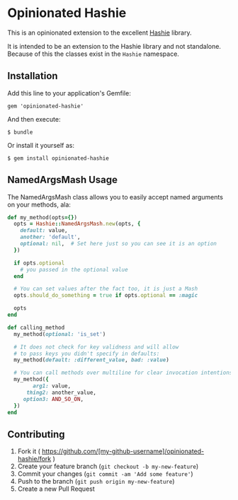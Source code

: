 # Opinionated Hashie

This is an opinionated extension to the excellent [Hashie](https://github.com/intridea/hashie) library.

It is intended to be an extension to the Hashie library and not standalone.  Because of this the classes exist in the `Hashie` namespace.

## Installation

Add this line to your application's Gemfile:

    gem 'opinionated-hashie'

And then execute:

    $ bundle

Or install it yourself as:

    $ gem install opinionated-hashie

## NamedArgsMash Usage

The NamedArgsMash class allows you to easily accept named arguments on your methods, ala:

```ruby
def my_method(opts={})
  opts = Hashie::NamedArgsMash.new(opts, {
    default: value,
    another: 'default',
    optional: nil,  # Set here just so you can see it is an option
  })

  if opts.optional
    # you passed in the optional value
  end

  # You can set values after the fact too, it is just a Mash
  opts.should_do_something = true if opts.optional == :magic

  opts
end

def calling_method
  my_method(optional: 'is_set')

  # It does not check for key validness and will allow
  # to pass keys you didn't specify in defaults:
  my_method(default: :different_value, bad: :value)

  # You can call methods over multiline for clear invocation intentions:
  my_method({
        arg1: value,
      thing2: another_value,
     option3: AND_SO_ON,
  })
end
```

## Contributing

1. Fork it ( https://github.com/[my-github-username]/opinionated-hashie/fork )
2. Create your feature branch (`git checkout -b my-new-feature`)
3. Commit your changes (`git commit -am 'Add some feature'`)
4. Push to the branch (`git push origin my-new-feature`)
5. Create a new Pull Request
